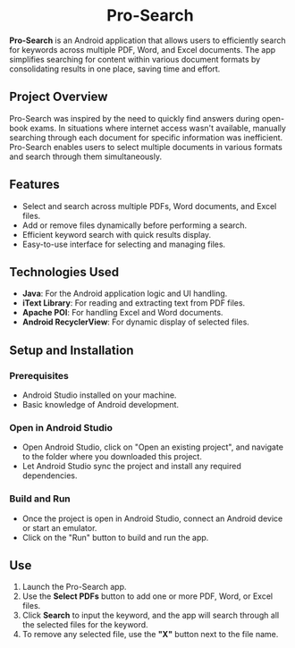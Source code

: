 <h1 align="center">Pro-Search</h1>

**Pro-Search** is an Android application that allows users to efficiently search for keywords across multiple PDF, Word, and Excel documents. The app simplifies searching for content within various document formats by consolidating results in one place, saving time and effort.

## Project Overview

Pro-Search was inspired by the need to quickly find answers during open-book exams. In situations where internet access wasn't available, manually searching through each document for specific information was inefficient. Pro-Search enables users to select multiple documents in various formats and search through them simultaneously.

## Features

- Select and search across multiple PDFs, Word documents, and Excel files.
- Add or remove files dynamically before performing a search.
- Efficient keyword search with quick results display.
- Easy-to-use interface for selecting and managing files.

## Technologies Used

- **Java**: For the Android application logic and UI handling.
- **iText Library**: For reading and extracting text from PDF files.
- **Apache POI**: For handling Excel and Word documents.
- **Android RecyclerView**: For dynamic display of selected files.

## Setup and Installation

### Prerequisites

- Android Studio installed on your machine.
- Basic knowledge of Android development.

### Open in Android Studio
- Open Android Studio, click on "Open an existing project", and navigate to the folder where you downloaded this project.
- Let Android Studio sync the project and install any required dependencies.

### Build and Run
- Once the project is open in Android Studio, connect an Android device or start an emulator.
- Click on the "Run" button to build and run the app.

## Use
1. Launch the Pro-Search app.
2. Use the **Select PDFs** button to add one or more PDF, Word, or Excel files.
3. Click **Search** to input the keyword, and the app will search through all the selected files for the keyword.
4. To remove any selected file, use the **"X"** button next to the file name.

